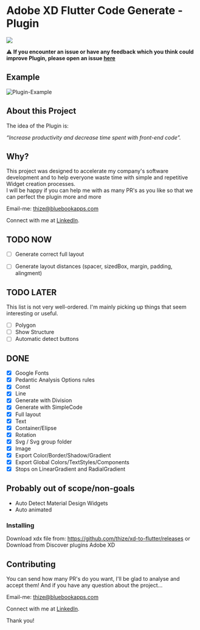 # Adobe XD Flutter Code Generate - Plugin
<a href="https://github.com/thize/xd-to-flutter/releases"><img src="https://img.shields.io/badge/Xd%20to%20Flutter-v2.1.0-blue"/></a>

⚠️ **If you encounter an issue or have any feedback which you think could improve Plugin, please open an issue [here](https://github.com/thize/xd-to-flutter/issues)**

## Example
![Plugin-Example](https://media.giphy.com/media/llOhnaDgpmAiFR0Exz/giphy.gif)

## About this Project

The idea of the Plugin is:

_“Increase productivity and decrease time spent with front-end code”._

## Why?

This project was designed to accelerate my company's software development and to help everyone waste time with simple and repetitive Widget creation processes.\
I will be happy if you can help me with as many PR's as you like so that we can perfect the plugin more and more

Email-me: thize@bluebookapps.com

Connect with me at [LinkedIn](https://linkedin.com/in/giovani-lobato-68aa57131).

## TODO NOW

* [ ] Generate correct full layout
* [ ] Generate layout distances (spacer, sizedBox, margin, padding, alingment)


## TODO LATER

This list is not very well-ordered. I'm mainly picking up things that seem interesting or useful.

* [ ] Polygon
* [ ] Show Structure
* [ ] Automatic detect buttons

## DONE

* [x] Google Fonts
* [x] Pedantic Analysis Options rules
* [x] Const
* [x] Line
* [x] Generate with Division
* [x] Generate with SimpleCode
* [x] Full layout
* [x] Text
* [x] Container/Elipse
* [x] Rotation
* [x] Svg / Svg group folder
* [x] Image
* [x] Export Color/Border/Shadow/Gradient
* [x] Export Global Colors/TextStyles/Components
* [x] Stops on LinearGradient and RadialGradient

## Probably out of scope/non-goals

- Auto Detect Material Design Widgets
- Auto animated

### Installing

Download xdx file from: https://github.com/thize/xd-to-flutter/releases
or Download from Discover plugins Adobe XD

## Contributing

You can send how many PR's do you want, I'll be glad to analyse and accept them! And if you have any question about the project...

Email-me: thize@bluebookapps.com

Connect with me at [LinkedIn](https://linkedin.com/in/giovani-lobato-68aa57131).

Thank you!

